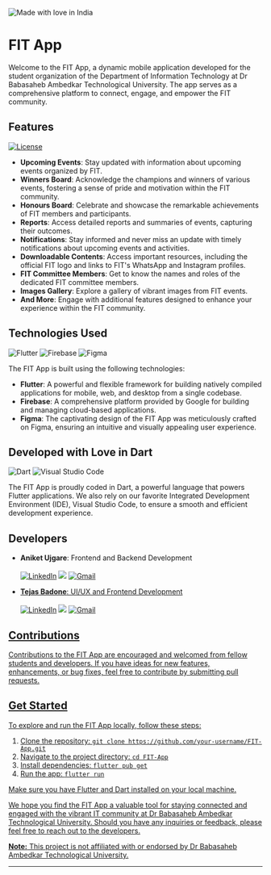 ![Made with love in India](https://madewithlove.now.sh/in?heart=true&template=for-the-badge)

# FIT App

Welcome to the FIT App, a dynamic mobile application developed for the student organization of the Department of Information Technology at Dr Babasaheb Ambedkar Technological University. The app serves as a comprehensive platform to connect, engage, and empower the FIT community.

## Features
[![License](https://img.shields.io/badge/License-MIT-green.svg)](https://opensource.org/licenses/mit/)
- **Upcoming Events**: Stay updated with information about upcoming events organized by FIT. 
- **Winners Board**: Acknowledge the champions and winners of various events, fostering a sense of pride and motivation within the FIT community.
- **Honours Board**: Celebrate and showcase the remarkable achievements of FIT members and participants.
- **Reports**: Access detailed reports and summaries of events, capturing their outcomes.
- **Notifications**: Stay informed and never miss an update with timely notifications about upcoming events and activities.
- **Downloadable Contents**: Access important resources, including the official FIT logo and links to FIT's WhatsApp and Instagram profiles.
- **FIT Committee Members**: Get to know the names and roles of the dedicated FIT committee members.
- **Images Gallery**: Explore a gallery of vibrant images from FIT events.
- **And More**: Engage with additional features designed to enhance your experience within the FIT community.

## Technologies Used
![Flutter](https://img.shields.io/badge/Flutter-%2302569B.svg?style=for-the-badge&logo=Flutter&logoColor=white)  ![Firebase](https://img.shields.io/badge/firebase-%23039BE5.svg?style=for-the-badge&logo=firebase)  ![Figma](https://img.shields.io/badge/figma-%23F24E1E.svg?style=for-the-badge&logo=figma&logoColor=white) 
 
 The FIT App is built using the following technologies:

- **Flutter**: A powerful and flexible framework for building natively compiled applications for mobile, web, and desktop from a single codebase.
- **Firebase**: A comprehensive platform provided by Google for building and managing cloud-based applications.
- **Figma**: The captivating design of the FIT App was meticulously crafted on Figma, ensuring an intuitive and visually appealing user experience.

## Developed with Love in Dart
![Dart](https://img.shields.io/badge/dart-%230175C2.svg?style=for-the-badge&logo=dart&logoColor=white)  ![Visual Studio Code](https://img.shields.io/badge/Visual%20Studio%20Code-0078d7.svg?style=for-the-badge&logo=visual-studio-code&logoColor=white)

The FIT App is proudly coded in Dart, a powerful language that powers Flutter applications. We also rely on our favorite Integrated Development Environment (IDE), Visual Studio Code, to ensure a smooth and efficient development experience.
## Developers

- **Aniket Ujgare**: Frontend and Backend Development <br> <br>
<a  href="https://www.linkedin.com/in/aniket-ujgare-759666212/" target="_blank"><img alt="LinkedIn" src="https://img.shields.io/badge/linkedin%20-%230077B5.svg?&style=for-the-badge&logo=linkedin&logoColor=white" /></a>
<a href="https://twitter.com/UjgareAniket" target="_blank"><img src="https://img.shields.io/badge/twitter-%2300acee.svg?&style=for-the-badge&logo=twitter&logoColor=white&alt=twitter" /></a>
<a href="mailto:aniketujgare@gmail.com"><img  alt="Gmail" src="https://img.shields.io/badge/Gmail-D14836?style=for-the-badge&logo=gmail&logoColor=white" />

- **Tejas Badone**: UI/UX and Frontend Development <br> <br>
<a  href="https://www.linkedin.com/in/tejasbadone/" target="_blank"><img alt="LinkedIn" src="https://img.shields.io/badge/linkedin%20-%230077B5.svg?&style=for-the-badge&logo=linkedin&logoColor=white" /></a>
<a href="https://twitter.com/tejasbadone" target="_blank"><img src="https://img.shields.io/badge/twitter-%2300acee.svg?&style=for-the-badge&logo=twitter&logoColor=white&alt=twitter" /></a>
<a href="mailto:tejas.badone25@gmail.com"><img  alt="Gmail" src="https://img.shields.io/badge/Gmail-D14836?style=for-the-badge&logo=gmail&logoColor=white" />

## Contributions

Contributions to the FIT App are encouraged and welcomed from fellow students and developers. If you have ideas for new features, enhancements, or bug fixes, feel free to contribute by submitting pull requests.

## Get Started

To explore and run the FIT App locally, follow these steps:

1. Clone the repository: `git clone https://github.com/your-username/FIT-App.git`
2. Navigate to the project directory: `cd FIT-App`
3. Install dependencies: `flutter pub get`
4. Run the app: `flutter run`

Make sure you have Flutter and Dart installed on your local machine.

We hope you find the FIT App a valuable tool for staying connected and engaged with the vibrant IT community at Dr Babasaheb Ambedkar Technological University. Should you have any inquiries or feedback, please feel free to reach out to the developers.

**Note:** This project is not affiliated with or endorsed by Dr Babasaheb Ambedkar Technological University.

---
